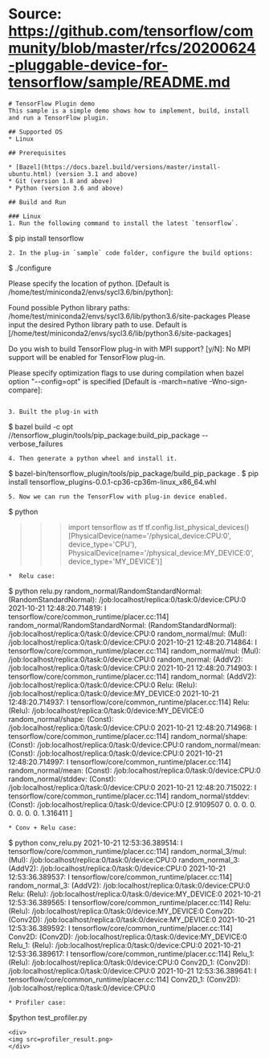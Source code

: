 # Source: https://github.com/tensorflow/community/blob/master/rfcs/20200624-pluggable-device-for-tensorflow/sample/README.md

```
# TensorFlow Plugin demo
This sample is a simple demo shows how to implement, build, install and run a TensorFlow plugin.

## Supported OS
* Linux

## Prerequisites

* [Bazel](https://docs.bazel.build/versions/master/install-ubuntu.html) (version 3.1 and above)
* Git (version 1.8 and above)
* Python (version 3.6 and above)

## Build and Run

### Linux
1. Run the following command to install the latest `tensorflow`.
```
$ pip install tensorflow
```
2. In the plug-in `sample` code folder, configure the build options:
```
$ ./configure 

Please specify the location of python. [Default is /home/test/miniconda2/envs/sycl3.6/bin/python]: 


Found possible Python library paths:
  /home/test/miniconda2/envs/sycl3.6/lib/python3.6/site-packages
Please input the desired Python library path to use.  Default is [/home/test/miniconda2/envs/sycl3.6/lib/python3.6/site-packages]

Do you wish to build TensorFlow plug-in with MPI support? [y/N]: 
No MPI support will be enabled for TensorFlow plug-in.

Please specify optimization flags to use during compilation when bazel option "--config=opt" is specified [Default is -march=native -Wno-sign-compare]: 
```

3. Built the plug-in with
```
$ bazel build  -c opt //tensorflow_plugin/tools/pip_package:build_pip_package --verbose_failures
```
4. Then generate a python wheel and install it.
```
$ bazel-bin/tensorflow_plugin/tools/pip_package/build_pip_package .
$ pip install tensorflow_plugins-0.0.1-cp36-cp36m-linux_x86_64.whl
```
5. Now we can run the TensorFlow with plug-in device enabled.
```
$ python
>>> import tensorflow as tf
>>> tf.config.list_physical_devices()
[PhysicalDevice(name='/physical_device:CPU:0', device_type='CPU'), PhysicalDevice(name='/physical_device:MY_DEVICE:0', device_type='MY_DEVICE')]
```
*  Relu case:
```
$ python relu.py
random_normal/RandomStandardNormal: (RandomStandardNormal): /job:localhost/replica:0/task:0/device:CPU:0
2021-10-21 12:48:20.714819: I tensorflow/core/common_runtime/placer.cc:114] random_normal/RandomStandardNormal: (RandomStandardNormal): /job:localhost/replica:0/task:0/device:CPU:0
random_normal/mul: (Mul): /job:localhost/replica:0/task:0/device:CPU:0
2021-10-21 12:48:20.714864: I tensorflow/core/common_runtime/placer.cc:114] random_normal/mul: (Mul): /job:localhost/replica:0/task:0/device:CPU:0
random_normal: (AddV2): /job:localhost/replica:0/task:0/device:CPU:0
2021-10-21 12:48:20.714903: I tensorflow/core/common_runtime/placer.cc:114] random_normal: (AddV2): /job:localhost/replica:0/task:0/device:CPU:0
Relu: (Relu): /job:localhost/replica:0/task:0/device:MY_DEVICE:0
2021-10-21 12:48:20.714937: I tensorflow/core/common_runtime/placer.cc:114] Relu: (Relu): /job:localhost/replica:0/task:0/device:MY_DEVICE:0
random_normal/shape: (Const): /job:localhost/replica:0/task:0/device:CPU:0
2021-10-21 12:48:20.714968: I tensorflow/core/common_runtime/placer.cc:114] random_normal/shape: (Const): /job:localhost/replica:0/task:0/device:CPU:0
random_normal/mean: (Const): /job:localhost/replica:0/task:0/device:CPU:0
2021-10-21 12:48:20.714997: I tensorflow/core/common_runtime/placer.cc:114] random_normal/mean: (Const): /job:localhost/replica:0/task:0/device:CPU:0
random_normal/stddev: (Const): /job:localhost/replica:0/task:0/device:CPU:0
2021-10-21 12:48:20.715022: I tensorflow/core/common_runtime/placer.cc:114] random_normal/stddev: (Const): /job:localhost/replica:0/task:0/device:CPU:0
[2.9109507 0.        0.        0.        0.        0.        0.
 0.        0.        1.316411 ]

```
* Conv + Relu case:
```
$ python conv_relu.py
2021-10-21 12:53:36.389514: I tensorflow/core/common_runtime/placer.cc:114] random_normal_3/mul: (Mul): /job:localhost/replica:0/task:0/device:CPU:0
random_normal_3: (AddV2): /job:localhost/replica:0/task:0/device:CPU:0
2021-10-21 12:53:36.389537: I tensorflow/core/common_runtime/placer.cc:114] random_normal_3: (AddV2): /job:localhost/replica:0/task:0/device:CPU:0
Relu: (Relu): /job:localhost/replica:0/task:0/device:MY_DEVICE:0
2021-10-21 12:53:36.389565: I tensorflow/core/common_runtime/placer.cc:114] Relu: (Relu): /job:localhost/replica:0/task:0/device:MY_DEVICE:0
Conv2D: (Conv2D): /job:localhost/replica:0/task:0/device:MY_DEVICE:0
2021-10-21 12:53:36.389592: I tensorflow/core/common_runtime/placer.cc:114] Conv2D: (Conv2D): /job:localhost/replica:0/task:0/device:MY_DEVICE:0
Relu_1: (Relu): /job:localhost/replica:0/task:0/device:CPU:0
2021-10-21 12:53:36.389617: I tensorflow/core/common_runtime/placer.cc:114] Relu_1: (Relu): /job:localhost/replica:0/task:0/device:CPU:0
Conv2D_1: (Conv2D): /job:localhost/replica:0/task:0/device:CPU:0
2021-10-21 12:53:36.389641: I tensorflow/core/common_runtime/placer.cc:114] Conv2D_1: (Conv2D): /job:localhost/replica:0/task:0/device:CPU:0
```
* Profiler case:
```
$python test_profiler.py
```
<div>
<img src=profiler_result.png>
</div>


```